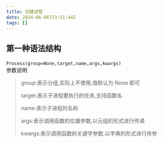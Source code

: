 ```yaml
---
title: 创建进程
date: 2024-06-06T23:51:44Z
tags: []
---
```


## 第一种语法结构

​`Process(group=None,target,name,args,kwargs)`​  
参数说明

> group:表示分组,实际上不使用,值默认为 None 即可
>
> target:表示子进程要执行的任务,支持函数名
>
> name:表示子进程的名称
>
> args:表示调用函数的位置参数,以元组的形式进行传递
>
>kwargs:表示调用函数的关键字参数,以字典的形式进行传参
